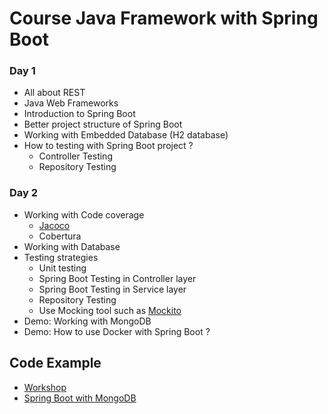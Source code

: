 # Course Java Framework with Spring Boot

### Day 1
* All about REST
* Java Web Frameworks
* Introduction to Spring Boot
* Better project structure of Spring Boot
* Working with Embedded Database (H2 database)
* How to testing with Spring Boot project ?
  * Controller Testing
  * Repository Testing

### Day 2
* Working with Code coverage
  * [Jacoco](https://www.jacoco.org/)
  * Cobertura
* Working with Database
* Testing strategies
  * Unit testing
  * Spring Boot Testing in Controller layer
  * Spring Boot Testing in Service layer
  * Repository Testing
  * Use Mocking tool such as [Mockito](http://site.mockito.org/)
* Demo: Working with MongoDB
* Demo: How to use Docker with Spring Boot ?

## Code Example
* [Workshop](https://github.com/up1/workshop-springboot-20190304)
* [Spring Boot with MongoDB](https://github.com/up1/demo-spring-boot-2-with-mongodb)
